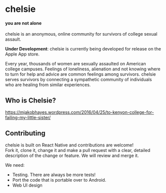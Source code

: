 # chelsie
#### you are not alone
chelsie is an anonymous, online community for survivors of college sexual assault.

**Under Development**: chelsie is currently being developed for release on the Apple App store.

Every year, thousands of women are sexually assaulted on American college campuses. Feelings of loneliness, alienation and not knowing where to turn for help and advice are common feelings among survivors. chelsie serves survivors by connecting a sympathetic community of individuals who are healing from similar experiences.

## Who is Chelsie?
https://mjakobhayes.wordpress.com/2016/04/25/to-kenyon-college-for-failing-my-little-sister/

## Contributing
chelsie is built on React Native and contributions are welcome!  
Fork it, clone it, change it and make a pull request with a clear, detailed description of the change or feature.
We will review and merge it.

We need:
* Testing. There are always be more tests!
* Port the code that is portable over to Android.
* Web UI design
